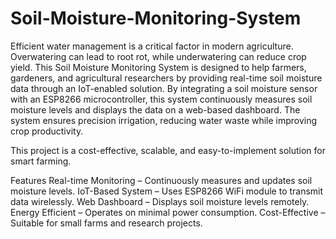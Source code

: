# Soil-Moisture-Monitoring-System
Efficient water management is a critical factor in modern agriculture. Overwatering can lead to root rot, while underwatering can reduce crop yield. This Soil Moisture Monitoring System is designed to help farmers, gardeners, and agricultural researchers by providing real-time soil moisture data through an IoT-enabled solution.
By integrating a soil moisture sensor with an ESP8266 microcontroller, this system continuously measures soil moisture levels and displays the data on a web-based dashboard. The system ensures precision irrigation, reducing water waste while improving crop productivity.

This project is a cost-effective, scalable, and easy-to-implement solution for smart farming.

Features
Real-time Monitoring – Continuously measures and updates soil moisture levels.
IoT-Based System – Uses ESP8266 WiFi module to transmit data wirelessly.
Web Dashboard – Displays soil moisture levels remotely.
Energy Efficient – Operates on minimal power consumption.
Cost-Effective – Suitable for small farms and research projects.



